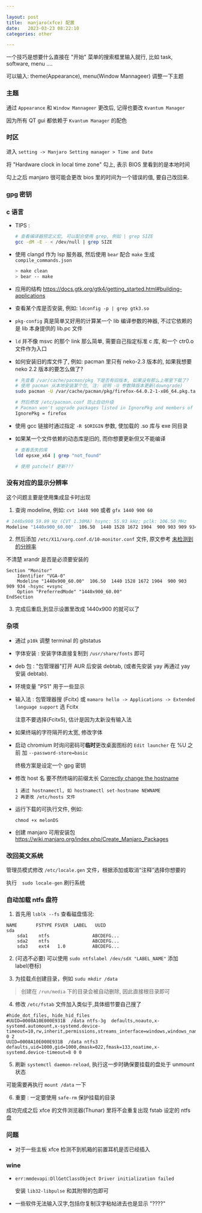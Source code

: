 ```yaml
---

layout: post
title:  manjaro(xfce) 配置
date:   2023-03-23 08:22:10
categories: other

---
```



一个技巧是想要什么直接在 "开始" 菜单的搜索框里输入就行, 比如 task, software, menu ....

  可以输入: theme(Appearance), menu(Window Mannageer) 调整一下主题

<!-- more -->

### 主题

通过 `Appearance` 和 `Window Mannageer` 更改后, 记得也要改 `Kvantum Manager`

因为所有 QT gui 都依赖于 `Kvantum Manager` 的配色

### 时区

进入 `setting -> Manjaro Setting manager > Time and Date`

将 "Hardware clock in local time zone" 勾上, 表示 BIOS 里看到的是本地时间

勾上之后 manjaro 很可能会更改 bios 里的时间为一个错误的值, 要自己改回来.

### gpg 密钥


### c 语言

- TIPS :

  ```bash
  # 查看编译器预定义宏, 可以配合使用 grep, 例如 | grep SIZE
  gcc -dM -E - < /dev/null | grep SIZE

  ```

- 使用 clangd 作为 lsp 服务器, 然后使用 `bear` 配合 `make` 生成 `compile_commands.json`

  ```bash
  > make clean
  > bear -- make
  ```

- 应用的结构 <https://docs.gtk.org/gtk4/getting_started.html#building-applications>

- 查看某个库是否安装, 例如:  `ldconfig -p | grep gtk3.so`

- `pkg-config` 真是简单又好用的计算某一个 lib 编译参数的神器, 不过它依赖的是 lib 本身提供的 lib.pc 文件

- `ld` 并不像 msvc 的那个 link 那么简单, 需要自己指定标准 c 库, 和一个 ctr0.o 文件作为入口

- 如何安装旧的库文件了, 例如: pacman 里只有 neko-2.3 版本的, 如果我想要 neko 2.2 版本的要怎么做了?

  ```bash
  # 先查看 /var/cache/pacman/pkg 下是否有旧版本, 如果没有那么上哪里下载了?
  # 使用 pacman 从本地安装某个包, 注: 说明 -U 参数降版本更新(downgrade)
  sudo pacman -U /var/cache/pacman/pkg/firefox-64.0.2-1-x86_64.pkg.tar.xz

  # 然后修改 /etc/pacman.conf 防止自动升级
  # Pacman won't upgrade packages listed in IgnorePkg and members of IgnoreGroup
  IgnorePkg = firefox
  ```

- 使用 gcc 链接时通过指定 `-R $ORIGIN` 参数, 使加载的 .so 库与 exe 同目录

- 如果某一个文件依赖的动态库是旧的, 而你想要更新但又不能编译

  ```bash
  # 查看丢失的库
  ldd epsxe_x64 | grep "not_found"

  # 使用 patchelf 更新???
  ```

### 没有对应的显示分辨率

这个问题主要是使用集成显卡时出现

1. 查询 modeline, 例如: `cvt 1440 900` 或者 `gfx 1440 900 60`

  ```bash
  # 1440x900 59.89 Hz (CVT 1.30MA) hsync: 55.93 kHz; pclk: 106.50 MHz
  Modeline "1440x900_60.00"  106.50  1440 1528 1672 1904  900 903 909 934 -hsync +vsync
  ```

2. 然后添加 `/etc/X11/xorg.conf.d/10-monitor.conf` 文件, 原文参考 [未检测到的分辨率](https://wiki.archlinux.org/title/Xrandr#Permanently_adding_undetected_resolutions)

  不清楚 xrandr 是否是必须要安装的

  ```
  Section "Monitor"
      Identifier "VGA-0"
      Modeline "1440x900_60.00"  106.50  1440 1528 1672 1904  900 903 909 934 -hsync +vsync
      Option "PreferredMode" "1440x900_60.00"
  EndSection
  ```

3. 完成后重启,到显示设置里改成 1440x900 的就可以了

### 杂项

- 通过 `p10k` 调整 terminal 的 gitstatus

- 字体安装 : 安装字体直接复制到 `/usr/share/fonts` 即可

- deb 包 : "包管理器"打开 AUR 后安装 debtab, (或者先安装 yay 再通过 yay 安装 debtab).

- 环境变量 "PS1" 用于一些显示

- 输入法 : 包管理器搜 (Fcitx) 或 `mamaro hello -> Applications -> Extended language support` 选  Fcitx

  注意不要选择(Fcitx5), 估计是因为太新没有输入法

- 如果终端的字符隔开的太宽, 修改字体

- 启动 chromium 时询问密码可**临时**更改桌面图标的 `Edit launcher` 在 %U 之前 加 `--password-store=basic`

  终极方案是设定一个 gpg 密钥

- 修改 host 名 要不然终端的前缀太长 [Correctly change the hostname](https://forum.manjaro.org/t/howto-correctly-change-the-hostname/97081)

  ```
  1 通过 hostnamectl, 如 hostnamectl set-hostname NEWNAME
  2 再更改 /etc/hosts 文件
  ```

- 运行下载的可执行文件, 例如:

  ```
  chmod +x melonDS
  ```

- 创建 manjaro 可用安装包 <https://wiki.manjaro.org/index.php/Create_Manjaro_Packages>

### 改回英文系统

管理员模式修改 `/etc/locale.gen` 文件，根据添加或取消“注释”选择你想要的

执行　`sudo locale-gen` 刷行系统

### 自动加载 ntfs 盘符

1. 首先用 `lsblk --fs` 查看磁盘情况:

  ```
  NAME       FSTYPE FSVER  LABEL   UUID
  sda
      sda1    ntfs                ABCDEFG...
      sda2    ntfs                ABCDEFG...
      sda3    ext4   1.0          ABCDEFG...
  ```

2. (可选不必要) 可以使用 `sudo ntfslabel /dev/sdX "LABEL_NAME"` 添加  label(卷标)


3. 为挂载点创建目录，例如 `sudu mkdir /data`

  > 创建在 `/run/media` 下的目录会被自动删除, 因此直接根目录即可


4. 修改 `/etc/fstab` 文件加入类似于,具体细节要自己搜了

  ```
  #hide_dot_files, hide_hid_files
  #UUID=0008A10E000E931B  /data ntfs-3g  defaults,noauto,x-systemd.automount,x-systemd.device-timeout=10,rw,inherit,permissions,streams_interface=windows,windows_names,compression,norecover,big_writes 0 2
  UUID=0008A10E000E931B  /data ntfs3 defaults,uid=1000,gid=1000,dmask=022,fmask=133,noatime,x-systemd.device-timeout=8 0 0
  ```

5. 刷新 `systemctl daemon-reload`, 执行这一步时确保要挂载的盘处于 unmount 状态

  可能需要再执行 `mount /data` 一下

6. 重要 : 一定要使用 `safe-rm` 保护挂载的目录

成功完成之后 xfce 的文件浏览器(Thunar) 里将不会重复出现 fstab 设定的 ntfs 盘


### 问题

- 对于一些主板 xfce 检测不到机箱的前置耳机是否已经插入

### wine

- `err:mmdevapi:DllGetClassObject Driver initialization failed`

  安装 `lib32-libpulse` 和其附带的包即可

- 一些软件无法输入汉字,包括你复制汉字粘帖进去也是显示 "????"
